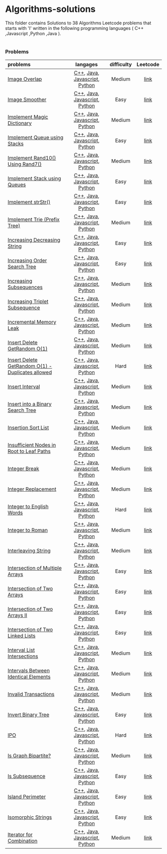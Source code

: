 # Algorithms-solutions
This folder contains Solutions to 38 Algorithms Leetcode problems that starts with 'I' written in the following programming languages ( C++ ,Javascript ,Python ,Java ).<br><br>
### Problems ###
|problems|langages|difficulty|Leetcode|
|:-------|:------:|:--------:|:------:|
|[Image Overlap](./Image%20Overlap)|[C++](./scripts/algorithms/I/Image%20Overlap/Image%20Overlap.cpp), [Java](./scripts/algorithms/I/Image%20Overlap/Image%20Overlap.java), [Javascript](./scripts/algorithms/I/Image%20Overlap/Image%20Overlap.js), [Python](./scripts/algorithms/I/Image%20Overlap/Image%20Overlap.py)|Medium|[link](https://leetcode.com/problems/image-overlap)|
|[Image Smoother](./Image%20Smoother)|[C++](./scripts/algorithms/I/Image%20Smoother/Image%20Smoother.cpp), [Java](./scripts/algorithms/I/Image%20Smoother/Image%20Smoother.java), [Javascript](./scripts/algorithms/I/Image%20Smoother/Image%20Smoother.js), [Python](./scripts/algorithms/I/Image%20Smoother/Image%20Smoother.py)|Easy|[link](https://leetcode.com/problems/image-smoother)|
|[Implement Magic Dictionary](./Implement%20Magic%20Dictionary)|[C++](./scripts/algorithms/I/Implement%20Magic%20Dictionary/Implement%20Magic%20Dictionary.cpp), [Java](./scripts/algorithms/I/Implement%20Magic%20Dictionary/Implement%20Magic%20Dictionary.java), [Javascript](./scripts/algorithms/I/Implement%20Magic%20Dictionary/Implement%20Magic%20Dictionary.js), [Python](./scripts/algorithms/I/Implement%20Magic%20Dictionary/Implement%20Magic%20Dictionary.py)|Medium|[link](https://leetcode.com/problems/implement-magic-dictionary)|
|[Implement Queue using Stacks](./Implement%20Queue%20using%20Stacks)|[C++](./scripts/algorithms/I/Implement%20Queue%20using%20Stacks/Implement%20Queue%20using%20Stacks.cpp), [Java](./scripts/algorithms/I/Implement%20Queue%20using%20Stacks/Implement%20Queue%20using%20Stacks.java), [Javascript](./scripts/algorithms/I/Implement%20Queue%20using%20Stacks/Implement%20Queue%20using%20Stacks.js), [Python](./scripts/algorithms/I/Implement%20Queue%20using%20Stacks/Implement%20Queue%20using%20Stacks.py)|Easy|[link](https://leetcode.com/problems/implement-queue-using-stacks)|
|[Implement Rand10() Using Rand7()](./Implement%20Rand10%28%29%20Using%20Rand7%28%29)|[C++](./scripts/algorithms/I/Implement%20Rand10%28%29%20Using%20Rand7%28%29/Implement%20Rand10%28%29%20Using%20Rand7%28%29.cpp), [Java](./scripts/algorithms/I/Implement%20Rand10%28%29%20Using%20Rand7%28%29/Implement%20Rand10%28%29%20Using%20Rand7%28%29.java), [Javascript](./scripts/algorithms/I/Implement%20Rand10%28%29%20Using%20Rand7%28%29/Implement%20Rand10%28%29%20Using%20Rand7%28%29.js), [Python](./scripts/algorithms/I/Implement%20Rand10%28%29%20Using%20Rand7%28%29/Implement%20Rand10%28%29%20Using%20Rand7%28%29.py)|Medium|[link](https://leetcode.com/problems/implement-rand10-using-rand7)|
|[Implement Stack using Queues](./Implement%20Stack%20using%20Queues)|[C++](./scripts/algorithms/I/Implement%20Stack%20using%20Queues/Implement%20Stack%20using%20Queues.cpp), [Java](./scripts/algorithms/I/Implement%20Stack%20using%20Queues/Implement%20Stack%20using%20Queues.java), [Javascript](./scripts/algorithms/I/Implement%20Stack%20using%20Queues/Implement%20Stack%20using%20Queues.js), [Python](./scripts/algorithms/I/Implement%20Stack%20using%20Queues/Implement%20Stack%20using%20Queues.py)|Easy|[link](https://leetcode.com/problems/implement-stack-using-queues)|
|[Implement strStr()](./Implement%20strStr%28%29)|[C++](./scripts/algorithms/I/Implement%20strStr%28%29/Implement%20strStr%28%29.cpp), [Java](./scripts/algorithms/I/Implement%20strStr%28%29/Implement%20strStr%28%29.java), [Javascript](./scripts/algorithms/I/Implement%20strStr%28%29/Implement%20strStr%28%29.js), [Python](./scripts/algorithms/I/Implement%20strStr%28%29/Implement%20strStr%28%29.py)|Easy|[link](https://leetcode.com/problems/implement-strstr)|
|[Implement Trie (Prefix Tree)](./Implement%20Trie%20%28Prefix%20Tree%29)|[C++](./scripts/algorithms/I/Implement%20Trie%20%28Prefix%20Tree%29/Implement%20Trie%20%28Prefix%20Tree%29.cpp), [Java](./scripts/algorithms/I/Implement%20Trie%20%28Prefix%20Tree%29/Implement%20Trie%20%28Prefix%20Tree%29.java), [Javascript](./scripts/algorithms/I/Implement%20Trie%20%28Prefix%20Tree%29/Implement%20Trie%20%28Prefix%20Tree%29.js), [Python](./scripts/algorithms/I/Implement%20Trie%20%28Prefix%20Tree%29/Implement%20Trie%20%28Prefix%20Tree%29.py)|Medium|[link](https://leetcode.com/problems/implement-trie-prefix-tree)|
|[Increasing Decreasing String](./Increasing%20Decreasing%20String)|[C++](./scripts/algorithms/I/Increasing%20Decreasing%20String/Increasing%20Decreasing%20String.cpp), [Java](./scripts/algorithms/I/Increasing%20Decreasing%20String/Increasing%20Decreasing%20String.java), [Javascript](./scripts/algorithms/I/Increasing%20Decreasing%20String/Increasing%20Decreasing%20String.js), [Python](./scripts/algorithms/I/Increasing%20Decreasing%20String/Increasing%20Decreasing%20String.py)|Easy|[link](https://leetcode.com/problems/increasing-decreasing-string)|
|[Increasing Order Search Tree](./Increasing%20Order%20Search%20Tree)|[C++](./scripts/algorithms/I/Increasing%20Order%20Search%20Tree/Increasing%20Order%20Search%20Tree.cpp), [Java](./scripts/algorithms/I/Increasing%20Order%20Search%20Tree/Increasing%20Order%20Search%20Tree.java), [Javascript](./scripts/algorithms/I/Increasing%20Order%20Search%20Tree/Increasing%20Order%20Search%20Tree.js), [Python](./scripts/algorithms/I/Increasing%20Order%20Search%20Tree/Increasing%20Order%20Search%20Tree.py)|Easy|[link](https://leetcode.com/problems/increasing-order-search-tree)|
|[Increasing Subsequences](./Increasing%20Subsequences)|[C++](./scripts/algorithms/I/Increasing%20Subsequences/Increasing%20Subsequences.cpp), [Java](./scripts/algorithms/I/Increasing%20Subsequences/Increasing%20Subsequences.java), [Javascript](./scripts/algorithms/I/Increasing%20Subsequences/Increasing%20Subsequences.js), [Python](./scripts/algorithms/I/Increasing%20Subsequences/Increasing%20Subsequences.py)|Medium|[link](https://leetcode.com/problems/increasing-subsequences)|
|[Increasing Triplet Subsequence](./Increasing%20Triplet%20Subsequence)|[C++](./scripts/algorithms/I/Increasing%20Triplet%20Subsequence/Increasing%20Triplet%20Subsequence.cpp), [Java](./scripts/algorithms/I/Increasing%20Triplet%20Subsequence/Increasing%20Triplet%20Subsequence.java), [Javascript](./scripts/algorithms/I/Increasing%20Triplet%20Subsequence/Increasing%20Triplet%20Subsequence.js), [Python](./scripts/algorithms/I/Increasing%20Triplet%20Subsequence/Increasing%20Triplet%20Subsequence.py)|Medium|[link](https://leetcode.com/problems/increasing-triplet-subsequence)|
|[Incremental Memory Leak](./Incremental%20Memory%20Leak)|[C++](./scripts/algorithms/I/Incremental%20Memory%20Leak/Incremental%20Memory%20Leak.cpp), [Java](./scripts/algorithms/I/Incremental%20Memory%20Leak/Incremental%20Memory%20Leak.java), [Javascript](./scripts/algorithms/I/Incremental%20Memory%20Leak/Incremental%20Memory%20Leak.js), [Python](./scripts/algorithms/I/Incremental%20Memory%20Leak/Incremental%20Memory%20Leak.py)|Medium|[link](https://leetcode.com/problems/incremental-memory-leak)|
|[Insert Delete GetRandom O(1)](./Insert%20Delete%20GetRandom%20O%281%29)|[C++](./scripts/algorithms/I/Insert%20Delete%20GetRandom%20O%281%29/Insert%20Delete%20GetRandom%20O%281%29.cpp), [Java](./scripts/algorithms/I/Insert%20Delete%20GetRandom%20O%281%29/Insert%20Delete%20GetRandom%20O%281%29.java), [Javascript](./scripts/algorithms/I/Insert%20Delete%20GetRandom%20O%281%29/Insert%20Delete%20GetRandom%20O%281%29.js), [Python](./scripts/algorithms/I/Insert%20Delete%20GetRandom%20O%281%29/Insert%20Delete%20GetRandom%20O%281%29.py)|Medium|[link](https://leetcode.com/problems/insert-delete-getrandom-o1)|
|[Insert Delete GetRandom O(1) - Duplicates allowed](./Insert%20Delete%20GetRandom%20O%281%29%20-%20Duplicates%20allowed)|[C++](./scripts/algorithms/I/Insert%20Delete%20GetRandom%20O%281%29%20-%20Duplicates%20allowed/Insert%20Delete%20GetRandom%20O%281%29%20-%20Duplicates%20allowed.cpp), [Java](./scripts/algorithms/I/Insert%20Delete%20GetRandom%20O%281%29%20-%20Duplicates%20allowed/Insert%20Delete%20GetRandom%20O%281%29%20-%20Duplicates%20allowed.java), [Javascript](./scripts/algorithms/I/Insert%20Delete%20GetRandom%20O%281%29%20-%20Duplicates%20allowed/Insert%20Delete%20GetRandom%20O%281%29%20-%20Duplicates%20allowed.js), [Python](./scripts/algorithms/I/Insert%20Delete%20GetRandom%20O%281%29%20-%20Duplicates%20allowed/Insert%20Delete%20GetRandom%20O%281%29%20-%20Duplicates%20allowed.py)|Hard|[link](https://leetcode.com/problems/insert-delete-getrandom-o1-duplicates-allowed)|
|[Insert Interval](./Insert%20Interval)|[C++](./scripts/algorithms/I/Insert%20Interval/Insert%20Interval.cpp), [Java](./scripts/algorithms/I/Insert%20Interval/Insert%20Interval.java), [Javascript](./scripts/algorithms/I/Insert%20Interval/Insert%20Interval.js), [Python](./scripts/algorithms/I/Insert%20Interval/Insert%20Interval.py)|Medium|[link](https://leetcode.com/problems/insert-interval)|
|[Insert into a Binary Search Tree](./Insert%20into%20a%20Binary%20Search%20Tree)|[C++](./scripts/algorithms/I/Insert%20into%20a%20Binary%20Search%20Tree/Insert%20into%20a%20Binary%20Search%20Tree.cpp), [Java](./scripts/algorithms/I/Insert%20into%20a%20Binary%20Search%20Tree/Insert%20into%20a%20Binary%20Search%20Tree.java), [Javascript](./scripts/algorithms/I/Insert%20into%20a%20Binary%20Search%20Tree/Insert%20into%20a%20Binary%20Search%20Tree.js), [Python](./scripts/algorithms/I/Insert%20into%20a%20Binary%20Search%20Tree/Insert%20into%20a%20Binary%20Search%20Tree.py)|Medium|[link](https://leetcode.com/problems/insert-into-a-binary-search-tree)|
|[Insertion Sort List](./Insertion%20Sort%20List)|[C++](./scripts/algorithms/I/Insertion%20Sort%20List/Insertion%20Sort%20List.cpp), [Java](./scripts/algorithms/I/Insertion%20Sort%20List/Insertion%20Sort%20List.java), [Javascript](./scripts/algorithms/I/Insertion%20Sort%20List/Insertion%20Sort%20List.js), [Python](./scripts/algorithms/I/Insertion%20Sort%20List/Insertion%20Sort%20List.py)|Medium|[link](https://leetcode.com/problems/insertion-sort-list)|
|[Insufficient Nodes in Root to Leaf Paths](./Insufficient%20Nodes%20in%20Root%20to%20Leaf%20Paths)|[C++](./scripts/algorithms/I/Insufficient%20Nodes%20in%20Root%20to%20Leaf%20Paths/Insufficient%20Nodes%20in%20Root%20to%20Leaf%20Paths.cpp), [Java](./scripts/algorithms/I/Insufficient%20Nodes%20in%20Root%20to%20Leaf%20Paths/Insufficient%20Nodes%20in%20Root%20to%20Leaf%20Paths.java), [Javascript](./scripts/algorithms/I/Insufficient%20Nodes%20in%20Root%20to%20Leaf%20Paths/Insufficient%20Nodes%20in%20Root%20to%20Leaf%20Paths.js), [Python](./scripts/algorithms/I/Insufficient%20Nodes%20in%20Root%20to%20Leaf%20Paths/Insufficient%20Nodes%20in%20Root%20to%20Leaf%20Paths.py)|Medium|[link](https://leetcode.com/problems/insufficient-nodes-in-root-to-leaf-paths)|
|[Integer Break](./Integer%20Break)|[C++](./scripts/algorithms/I/Integer%20Break/Integer%20Break.cpp), [Java](./scripts/algorithms/I/Integer%20Break/Integer%20Break.java), [Javascript](./scripts/algorithms/I/Integer%20Break/Integer%20Break.js), [Python](./scripts/algorithms/I/Integer%20Break/Integer%20Break.py)|Medium|[link](https://leetcode.com/problems/integer-break)|
|[Integer Replacement](./Integer%20Replacement)|[C++](./scripts/algorithms/I/Integer%20Replacement/Integer%20Replacement.cpp), [Java](./scripts/algorithms/I/Integer%20Replacement/Integer%20Replacement.java), [Javascript](./scripts/algorithms/I/Integer%20Replacement/Integer%20Replacement.js), [Python](./scripts/algorithms/I/Integer%20Replacement/Integer%20Replacement.py)|Medium|[link](https://leetcode.com/problems/integer-replacement)|
|[Integer to English Words](./Integer%20to%20English%20Words)|[C++](./scripts/algorithms/I/Integer%20to%20English%20Words/Integer%20to%20English%20Words.cpp), [Java](./scripts/algorithms/I/Integer%20to%20English%20Words/Integer%20to%20English%20Words.java), [Javascript](./scripts/algorithms/I/Integer%20to%20English%20Words/Integer%20to%20English%20Words.js), [Python](./scripts/algorithms/I/Integer%20to%20English%20Words/Integer%20to%20English%20Words.py)|Hard|[link](https://leetcode.com/problems/integer-to-english-words)|
|[Integer to Roman](./Integer%20to%20Roman)|[C++](./scripts/algorithms/I/Integer%20to%20Roman/Integer%20to%20Roman.cpp), [Java](./scripts/algorithms/I/Integer%20to%20Roman/Integer%20to%20Roman.java), [Javascript](./scripts/algorithms/I/Integer%20to%20Roman/Integer%20to%20Roman.js), [Python](./scripts/algorithms/I/Integer%20to%20Roman/Integer%20to%20Roman.py)|Medium|[link](https://leetcode.com/problems/integer-to-roman)|
|[Interleaving String](./Interleaving%20String)|[C++](./scripts/algorithms/I/Interleaving%20String/Interleaving%20String.cpp), [Java](./scripts/algorithms/I/Interleaving%20String/Interleaving%20String.java), [Javascript](./scripts/algorithms/I/Interleaving%20String/Interleaving%20String.js), [Python](./scripts/algorithms/I/Interleaving%20String/Interleaving%20String.py)|Medium|[link](https://leetcode.com/problems/interleaving-string)|
|[Intersection of Multiple Arrays](./Intersection%20of%20Multiple%20Arrays)|[C++](./scripts/algorithms/I/Intersection%20of%20Multiple%20Arrays/Intersection%20of%20Multiple%20Arrays.cpp), [Java](./scripts/algorithms/I/Intersection%20of%20Multiple%20Arrays/Intersection%20of%20Multiple%20Arrays.java), [Javascript](./scripts/algorithms/I/Intersection%20of%20Multiple%20Arrays/Intersection%20of%20Multiple%20Arrays.js), [Python](./scripts/algorithms/I/Intersection%20of%20Multiple%20Arrays/Intersection%20of%20Multiple%20Arrays.py)|Easy|[link](https://leetcode.com/problems/intersection-of-multiple-arrays)|
|[Intersection of Two Arrays](./Intersection%20of%20Two%20Arrays)|[C++](./scripts/algorithms/I/Intersection%20of%20Two%20Arrays/Intersection%20of%20Two%20Arrays.cpp), [Java](./scripts/algorithms/I/Intersection%20of%20Two%20Arrays/Intersection%20of%20Two%20Arrays.java), [Javascript](./scripts/algorithms/I/Intersection%20of%20Two%20Arrays/Intersection%20of%20Two%20Arrays.js), [Python](./scripts/algorithms/I/Intersection%20of%20Two%20Arrays/Intersection%20of%20Two%20Arrays.py)|Easy|[link](https://leetcode.com/problems/intersection-of-two-arrays)|
|[Intersection of Two Arrays II](./Intersection%20of%20Two%20Arrays%20II)|[C++](./scripts/algorithms/I/Intersection%20of%20Two%20Arrays%20II/Intersection%20of%20Two%20Arrays%20II.cpp), [Java](./scripts/algorithms/I/Intersection%20of%20Two%20Arrays%20II/Intersection%20of%20Two%20Arrays%20II.java), [Javascript](./scripts/algorithms/I/Intersection%20of%20Two%20Arrays%20II/Intersection%20of%20Two%20Arrays%20II.js), [Python](./scripts/algorithms/I/Intersection%20of%20Two%20Arrays%20II/Intersection%20of%20Two%20Arrays%20II.py)|Easy|[link](https://leetcode.com/problems/intersection-of-two-arrays-ii)|
|[Intersection of Two Linked Lists](./Intersection%20of%20Two%20Linked%20Lists)|[C++](./scripts/algorithms/I/Intersection%20of%20Two%20Linked%20Lists/Intersection%20of%20Two%20Linked%20Lists.cpp), [Java](./scripts/algorithms/I/Intersection%20of%20Two%20Linked%20Lists/Intersection%20of%20Two%20Linked%20Lists.java), [Javascript](./scripts/algorithms/I/Intersection%20of%20Two%20Linked%20Lists/Intersection%20of%20Two%20Linked%20Lists.js), [Python](./scripts/algorithms/I/Intersection%20of%20Two%20Linked%20Lists/Intersection%20of%20Two%20Linked%20Lists.py)|Easy|[link](https://leetcode.com/problems/intersection-of-two-linked-lists)|
|[Interval List Intersections](./Interval%20List%20Intersections)|[C++](./scripts/algorithms/I/Interval%20List%20Intersections/Interval%20List%20Intersections.cpp), [Java](./scripts/algorithms/I/Interval%20List%20Intersections/Interval%20List%20Intersections.java), [Javascript](./scripts/algorithms/I/Interval%20List%20Intersections/Interval%20List%20Intersections.js), [Python](./scripts/algorithms/I/Interval%20List%20Intersections/Interval%20List%20Intersections.py)|Medium|[link](https://leetcode.com/problems/interval-list-intersections)|
|[Intervals Between Identical Elements](./Intervals%20Between%20Identical%20Elements)|[C++](./scripts/algorithms/I/Intervals%20Between%20Identical%20Elements/Intervals%20Between%20Identical%20Elements.cpp), [Java](./scripts/algorithms/I/Intervals%20Between%20Identical%20Elements/Intervals%20Between%20Identical%20Elements.java), [Javascript](./scripts/algorithms/I/Intervals%20Between%20Identical%20Elements/Intervals%20Between%20Identical%20Elements.js), [Python](./scripts/algorithms/I/Intervals%20Between%20Identical%20Elements/Intervals%20Between%20Identical%20Elements.py)|Medium|[link](https://leetcode.com/problems/intervals-between-identical-elements)|
|[Invalid Transactions](./Invalid%20Transactions)|[C++](./scripts/algorithms/I/Invalid%20Transactions/Invalid%20Transactions.cpp), [Java](./scripts/algorithms/I/Invalid%20Transactions/Invalid%20Transactions.java), [Javascript](./scripts/algorithms/I/Invalid%20Transactions/Invalid%20Transactions.js), [Python](./scripts/algorithms/I/Invalid%20Transactions/Invalid%20Transactions.py)|Medium|[link](https://leetcode.com/problems/invalid-transactions)|
|[Invert Binary Tree](./Invert%20Binary%20Tree)|[C++](./scripts/algorithms/I/Invert%20Binary%20Tree/Invert%20Binary%20Tree.cpp), [Java](./scripts/algorithms/I/Invert%20Binary%20Tree/Invert%20Binary%20Tree.java), [Javascript](./scripts/algorithms/I/Invert%20Binary%20Tree/Invert%20Binary%20Tree.js), [Python](./scripts/algorithms/I/Invert%20Binary%20Tree/Invert%20Binary%20Tree.py)|Easy|[link](https://leetcode.com/problems/invert-binary-tree)|
|[IPO](./IPO)|[C++](./scripts/algorithms/I/IPO/IPO.cpp), [Java](./scripts/algorithms/I/IPO/IPO.java), [Javascript](./scripts/algorithms/I/IPO/IPO.js), [Python](./scripts/algorithms/I/IPO/IPO.py)|Hard|[link](https://leetcode.com/problems/ipo)|
|[Is Graph Bipartite?](./Is%20Graph%20Bipartite%3F)|[C++](./scripts/algorithms/I/Is%20Graph%20Bipartite%3F/Is%20Graph%20Bipartite%3F.cpp), [Java](./scripts/algorithms/I/Is%20Graph%20Bipartite%3F/Is%20Graph%20Bipartite%3F.java), [Javascript](./scripts/algorithms/I/Is%20Graph%20Bipartite%3F/Is%20Graph%20Bipartite%3F.js), [Python](./scripts/algorithms/I/Is%20Graph%20Bipartite%3F/Is%20Graph%20Bipartite%3F.py)|Medium|[link](https://leetcode.com/problems/is-graph-bipartite)|
|[Is Subsequence](./Is%20Subsequence)|[C++](./scripts/algorithms/I/Is%20Subsequence/Is%20Subsequence.cpp), [Java](./scripts/algorithms/I/Is%20Subsequence/Is%20Subsequence.java), [Javascript](./scripts/algorithms/I/Is%20Subsequence/Is%20Subsequence.js), [Python](./scripts/algorithms/I/Is%20Subsequence/Is%20Subsequence.py)|Easy|[link](https://leetcode.com/problems/is-subsequence)|
|[Island Perimeter](./Island%20Perimeter)|[C++](./scripts/algorithms/I/Island%20Perimeter/Island%20Perimeter.cpp), [Java](./scripts/algorithms/I/Island%20Perimeter/Island%20Perimeter.java), [Javascript](./scripts/algorithms/I/Island%20Perimeter/Island%20Perimeter.js), [Python](./scripts/algorithms/I/Island%20Perimeter/Island%20Perimeter.py)|Easy|[link](https://leetcode.com/problems/island-perimeter)|
|[Isomorphic Strings](./Isomorphic%20Strings)|[C++](./scripts/algorithms/I/Isomorphic%20Strings/Isomorphic%20Strings.cpp), [Java](./scripts/algorithms/I/Isomorphic%20Strings/Isomorphic%20Strings.java), [Javascript](./scripts/algorithms/I/Isomorphic%20Strings/Isomorphic%20Strings.js), [Python](./scripts/algorithms/I/Isomorphic%20Strings/Isomorphic%20Strings.py)|Easy|[link](https://leetcode.com/problems/isomorphic-strings)|
|[Iterator for Combination](./Iterator%20for%20Combination)|[C++](./scripts/algorithms/I/Iterator%20for%20Combination/Iterator%20for%20Combination.cpp), [Java](./scripts/algorithms/I/Iterator%20for%20Combination/Iterator%20for%20Combination.java), [Javascript](./scripts/algorithms/I/Iterator%20for%20Combination/Iterator%20for%20Combination.js), [Python](./scripts/algorithms/I/Iterator%20for%20Combination/Iterator%20for%20Combination.py)|Medium|[link](https://leetcode.com/problems/iterator-for-combination)|